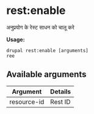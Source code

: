 # rest:enable
अनुप्रयोग के रेस्ट साधन को चालू करे

**Usage:**
```
drupal rest:enable [arguments]
ree
```

## Available arguments
Argument | Details
---------|-------------
resource-id | Rest ID
